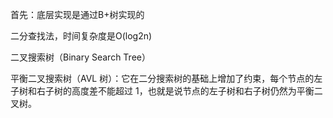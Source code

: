 首先：底层实现是通过B+树实现的

二分查找法，时间复杂度是O(log2n)

二叉搜索树（Binary Search Tree）

 平衡二叉搜索树（AVL 树）：它在二分搜索树的基础上增加了约束，每个节点的左子树和右子树的高度差不能超过 1，也就是说节点的左子树和右子树仍然为平衡二叉树。
